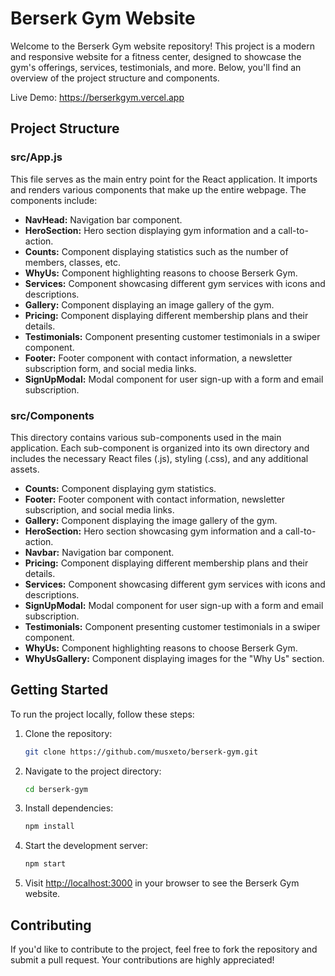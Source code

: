 # Berserk Gym Website

Welcome to the Berserk Gym website repository! This project is a modern and responsive website for a fitness center, designed to showcase the gym's offerings, services, testimonials, and more. Below, you'll find an overview of the project structure and components.

Live Demo: https://berserkgym.vercel.app

## Project Structure

### src/App.js

This file serves as the main entry point for the React application. It imports and renders various components that make up the entire webpage. The components include:

- **NavHead:** Navigation bar component.
- **HeroSection:** Hero section displaying gym information and a call-to-action.
- **Counts:** Component displaying statistics such as the number of members, classes, etc.
- **WhyUs:** Component highlighting reasons to choose Berserk Gym.
- **Services:** Component showcasing different gym services with icons and descriptions.
- **Gallery:** Component displaying an image gallery of the gym.
- **Pricing:** Component displaying different membership plans and their details.
- **Testimonials:** Component presenting customer testimonials in a swiper component.
- **Footer:** Footer component with contact information, a newsletter subscription form, and social media links.
- **SignUpModal:** Modal component for user sign-up with a form and email subscription.

### src/Components

This directory contains various sub-components used in the main application. Each sub-component is organized into its own directory and includes the necessary React files (.js), styling (.css), and any additional assets.

- **Counts:** Component displaying gym statistics.
- **Footer:** Footer component with contact information, newsletter subscription, and social media links.
- **Gallery:** Component displaying the image gallery of the gym.
- **HeroSection:** Hero section showcasing gym information and a call-to-action.
- **Navbar:** Navigation bar component.
- **Pricing:** Component displaying different membership plans and their details.
- **Services:** Component showcasing different gym services with icons and descriptions.
- **SignUpModal:** Modal component for user sign-up with a form and email subscription.
- **Testimonials:** Component presenting customer testimonials in a swiper component.
- **WhyUs:** Component highlighting reasons to choose Berserk Gym.
- **WhyUsGallery:** Component displaying images for the "Why Us" section.

## Getting Started

To run the project locally, follow these steps:

1. Clone the repository:

   ```bash
   git clone https://github.com/musxeto/berserk-gym.git
   ```

2. Navigate to the project directory:

   ```bash
   cd berserk-gym
   ```

3. Install dependencies:

   ```bash
   npm install
   ```

4. Start the development server:

   ```bash
   npm start
   ```

5. Visit [http://localhost:3000](http://localhost:3000) in your browser to see the Berserk Gym website.

## Contributing

If you'd like to contribute to the project, feel free to fork the repository and submit a pull request. Your contributions are highly appreciated!
